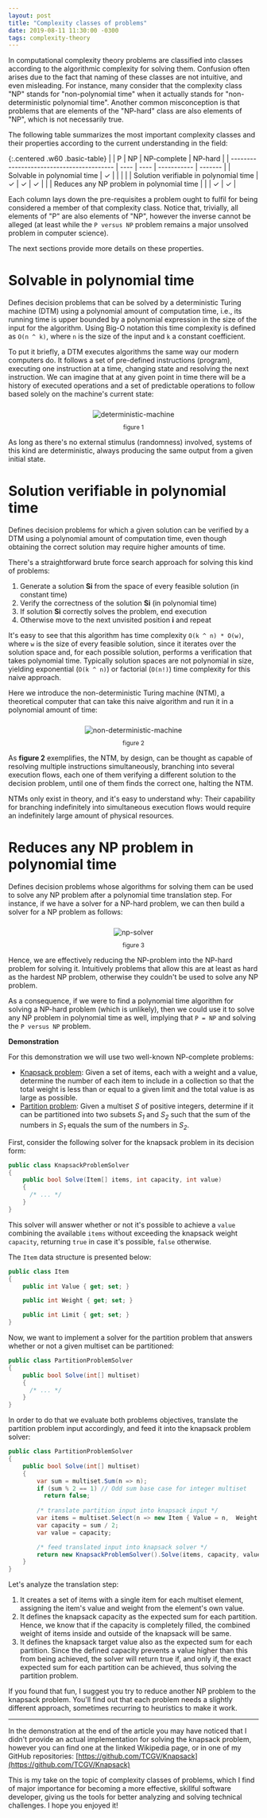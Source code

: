 ```yaml
---
layout: post
title: "Complexity classes of problems"
date: 2019-08-11 11:30:00 -0300
tags: complexity-theory
---
```


In computational complexity theory problems are classified into classes according to the algorithmic complexity for solving them. Confusion often arises due to the fact that naming of these classes are not intuitive, and even misleading. For instance, many consider that the complexity class "NP" stands for "non-polynomial time" when it actually stands for "non-deterministic polynomial time". Another common misconception is that problems that are elements of the "NP-hard" class are also elements of "NP", which is not necessarily true.

The following table summarizes the most important complexity classes and their properties according to the current understanding in the field:

{:.centered .w60 .basic-table}
|                                           | P    | NP   | NP-complete | NP-hard |
| ----------------------------------------- | ---- | ---- | ----------- | ------- |
| Solvable in polynomial time               | ✓    |      |             |         |
| Solution verifiable in polynomial time    | ✓    | ✓    | ✓           |         |
| Reduces any NP problem in polynomial time |      |      | ✓           | ✓       |

Each column lays down the pre-requisites a problem ought to fulfil for being considered a member of that complexity class. Notice that, trivially, all elements of "P" are also elements of "NP", however the inverse cannot be alleged (at least while the `P versus NP` problem remains a major unsolved problem in computer science).

The next sections provide more details on these properties.

Solvable in polynomial time
============

Defines decision problems that can be solved by a deterministic Turing machine (DTM) using a polynomial amount of computation time, i.e., its running time is upper bounded by a polynomial expression in the size of the input for the algorithm. Using Big-O notation this time complexity is defined as `O(n ^ k)`, where `n` is the size of the input and `k` a constant coefficient.

To put it briefly, a DTM executes algorithms the same way our modern computers do. It follows a set of pre-defined instructions (program), executing one instruction at a time, changing state and resolving the next instruction. We can imagine that at any given point in time there will be a history of executed operations and a set of predictable operations to follow based solely on the machine's current state:

<p align="center">
  <img style="max-height: 200px; max-width: 100%; margin: 10px 0" src="{{ site.baseurl }}/images/p5/deterministic-machine.JPG" alt="deterministic-machine"/>
  <br><label style="font-size: 12px;">figure 1</label>
</p>

As long as there's no external stimulus (randomness) involved, systems of this kind are deterministic, always producing the same output from a given initial state.

Solution verifiable in polynomial time
============

Defines decision problems for which a given solution can be verified by a DTM using a polynomial amount of computation time, even though obtaining the correct solution may require higher amounts of time.

There's a straightforward brute force search approach for solving this kind of problems:
1. Generate a solution **Si** from the space of every feasible solution (in constant time)
2. Verify the correctness of the solution **Si** (in polynomial time)
3. If solution **Si** correctly solves the problem, end execution
4. Otherwise move to the next unvisited position **i** and repeat

It's easy to see that this algorithm has time complexity `O(k ^ n) * O(w)`, where `w` is the size of every feasible solution, since it iterates over the solution space and, for each possible solution, performs a verification that takes polynomial time. Typically solution spaces are not polynomial in size, yielding exponential (`O(k ^ n)`) or factorial (`O(n!)`) time complexity for this naive approach.

Here we introduce the non-deterministic Turing machine (NTM), a theoretical computer that can take this naive algorithm and run it in a polynomial amount of time:

<p align="center">
  <img style="max-height: 270px; max-width: 100%; margin: 10px 0" src="{{ site.baseurl }}/images/p5/non-deterministic-machine.JPG" alt="non-deterministic-machine"/>
  <br><label style="font-size: 12px;">figure 2</label>
</p>

As **figure 2** exemplifies, the NTM, by design, can be thought as capable of resolving multiple instructions simultaneously, branching into several execution flows, each one of them verifying a different solution to the decision problem, until one of them finds the correct one, halting the NTM.

NTMs only exist in theory, and it's easy to understand why: Their capability for branching indefinitely into simultaneous execution flows would require an indefinitely large amount of physical resources.

Reduces any NP problem in polynomial time
============

Defines decision problems whose algorithms for solving them can be used to solve any NP problem after a polynomial time translation step. For instance, if we have a solver for a NP-hard problem, we can then build a solver for a NP problem as follows:

<p align="center">
  <img style="max-height: 200px; max-width: 100%; margin: 10px 0" src="{{ site.baseurl }}/images/p5/np-solver.JPG" alt="np-solver"/>
  <br><label style="font-size: 12px;">figure 3</label>
</p>

Hence, we are effectively reducing the NP-problem into the NP-hard problem for solving it. Intuitively problems that allow this are at least as hard as the hardest NP problem, otherwise they couldn't be used to solve any NP problem.

As a consequence, if we were to find a polynomial time algorithm for solving a NP-hard problem (which is unlikely), then we could use it to solve any NP problem in polynomial time as well, implying that `P = NP` and solving the `P versus NP` problem.

**Demonstration**

For this demonstration we will use two well-known NP-complete problems:
* [Knapsack problem](https://en.wikipedia.org/wiki/Knapsack_problem): Given a set of items, each with a weight and a value, determine the number of each item to include in a collection so that the total weight is less than or equal to a given limit and the total value is as large as possible.
* [Partition problem](https://en.wikipedia.org/wiki/Partition_problem): Given a multiset *S* of positive integers, determine if it can be partitioned into two subsets *S<sub>1</sub>* and *S<sub>2</sub>* such that the sum of the numbers in *S<sub>1</sub>* equals the sum of the numbers in *S<sub>2</sub>*.

First, consider the following solver for the knapsack problem in its decision form:

```csharp
public class KnapsackProblemSolver
{
    public bool Solve(Item[] items, int capacity, int value)
    {
      /* ... */
    }
}
```

This solver will answer whether or not it's possible to achieve a `value` combining the available `items` without exceeding the knapsack weight `capacity`, returning `true` in case it's possible, `false` otherwise.

The `Item` data structure is presented below:

```csharp
public class Item
{
    public int Value { get; set; }

    public int Weight { get; set; }

    public int Limit { get; set; }
}
```

Now, we want to implement a solver for the partition problem that answers whether or not a given multiset can be partitioned:

```csharp
public class PartitionProblemSolver
{
    public bool Solve(int[] multiset)
    {
      /* ... */
    }
}
```

In order to do that we evaluate both problems objectives, translate the partition problem input accordingly, and feed it into the knapsack problem solver:

```csharp
public class PartitionProblemSolver
{
    public bool Solve(int[] multiset)
    {
        var sum = multiset.Sum(n => n);
        if (sum % 2 == 1) // Odd sum base case for integer multiset
          return false;
        
        /* translate partition input into knapsack input */
        var items = multiset.Select(n => new Item { Value = n,  Weight = n, Limit = 1 }).ToArray();
        var capacity = sum / 2;
        var value = capacity;

        /* feed translated input into knapsack solver */
        return new KnapsackProblemSolver().Solve(items, capacity, value);
    }
} 
```

Let's analyze the translation step:
1. It creates a set of items with a single item for each multiset element, assigning the item's value and weight from the element's own value.
2. It defines the knapsack capacity as the expected sum for each partition. Hence, we know that if the capacity is completely filled, the combined weight of items inside and outside of the knapsack will be same.
3. It defines the knapsack target value also as the expected sum for each partition. Since the defined capacity prevents a value higher than this from being achieved, the solver will return true if, and only if, the exact expected sum for each partition can be achieved, thus solving the partition problem.

If you found that fun, I suggest you try to reduce another NP problem to the knapsack problem. You'll find out that each problem needs a slightly different approach, sometimes recurring to heuristics to make it work.

---

In the demonstration at the end of the article you may have noticed that I didn't provide an actual implementation for solving the knapsack problem, however you can find one at the linked Wikipedia page, or in one of my GitHub repositories: [https://github.com/TCGV/Knapsack](https://github.com/TCGV/Knapsack)

This is my take on the topic of complexity classes of problems, which I find of major importance for becoming a more effective, skillful software developer, giving us the tools for better analyzing and solving technical challenges. I hope you enjoyed it!